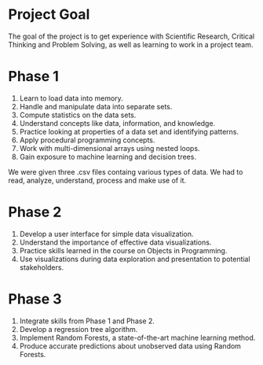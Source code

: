 # Project Goal
The goal of the project is to get experience with Scientific Research, Critical Thinking and Problem Solving, as well as learning to work in a project team.

# Phase 1
1. Learn to load data into memory.
2. Handle and manipulate data into separate sets.
3. Compute statistics on the data sets.
4. Understand concepts like data, information, and knowledge.
5. Practice looking at properties of a data set and identifying patterns.
6. Apply procedural programming concepts.
7. Work with multi-dimensional arrays using nested loops.
8. Gain exposure to machine learning and decision trees.

We were given three .csv files containg various types of data. We had to read, analyze, understand, process and make use of it.

# Phase 2
1. Develop a user interface for simple data visualization.
2. Understand the importance of effective data visualizations.
3. Practice skills learned in the course on Objects in Programming.
4. Use visualizations during data exploration and presentation to potential stakeholders.

# Phase 3
1. Integrate skills from Phase 1 and Phase 2.
2. Develop a regression tree algorithm.
3. Implement Random Forests, a state-of-the-art machine learning method.
4. Produce accurate predictions about unobserved data using Random Forests.
